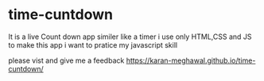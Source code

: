 # time-cuntdown

It is a live Count down app
similer like a timer 
i use only HTML,CSS and JS to make this app
i want to pratice my javascript skill

please vist and give me a feedback https://karan-meghawal.github.io/time-cuntdown/
